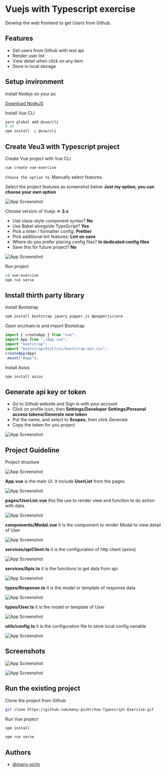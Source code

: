 
# Vuejs with Typescript exercise

Develop the web frontend to get Users from Github.


## Features

- Get users from Github with rest api
- Render user list
- View detail when click on any item
- Store in local storage

  
## Setup invironment

Install Nodejs on your pc 

[Download NodeJS](https://nodejs.org/en/)

Install Vue CLI
```bash
yarn global add @vue/cli
# OR
npm install -g @vue/cli
```
## Create Veu3 with Typescript project


Create Vue project with  Vue CLI
```bash
vue create vue-exercise
```

`Choose the option to `Manually select features.

Select the project features as screenshot below **Just my option, you can choose your own option**

![App Screenshot](https://firebasestorage.googleapis.com/v0/b/task-force-45e4e.appspot.com/o/Screen%20Shot%202021-07-19%20at%2010.34.34%20PM.png?alt=media&token=f0b48955-8421-49f4-aece-94286d74c5dd)

   Choose version of Vuejs => **3.x**

- Use class-style component syntax? **No**
- Use Babel alongside TypeScript? **Yes**
- Pick a linter / formatter config: **Prettier**
- Pick additional lint features: **Lint on save**
- Where do you prefer placing config files? **In dedicated config files**
- Save this for future project? **No**

![App Screenshot](https://firebasestorage.googleapis.com/v0/b/task-force-45e4e.appspot.com/o/Screen%20Shot%202021-07-19%20at%2010.43.55%20PM.png?alt=media&token=a0878080-67a9-48d8-be9d-2ff70ae60de6)

Run project
```bash
cd vue-exercise
npm run serve
```
## Install thirth party library

Install Bootstrap
```bash
npm install bootstrap jquery popper.js @popperjs/core
```
Open src/main.ts and import Bootstrap
```javascript
import { createApp } from "vue";
import App from "./App.vue";
import "bootstrap";
import "bootstrap/dist/css/bootstrap.min.css";
createApp(App)
.mount("#app");
```



Install Axios
```bash
npm install axios
```

## Generate api key or token

- Go to Github website and Sign in with your account
- Click on profile icon, then **Settings/Developer Settings/Personal access tokens/Generate new token**
- Put the name, and select to **Scopes**, then click Generate
- Copy the token for you project

![App Screenshot](https://firebasestorage.googleapis.com/v0/b/task-force-45e4e.appspot.com/o/Screen%20Shot%202021-07-20%20at%2012.04.03%20AM.png?alt=media&token=9aa7eff4-1846-4bb2-a20a-c4cd5b20efa9)


## Project Guideline

Project structure

![App Screenshot](https://firebasestorage.googleapis.com/v0/b/task-force-45e4e.appspot.com/o/Screen%20Shot%202021-07-19%20at%2011.21.49%20PM.png?alt=media&token=8ff35def-efe9-4a2a-b684-95fe02dde2cc)

**App.vue** is the main UI. It include **UserList** from the pages

![App Screenshot](https://firebasestorage.googleapis.com/v0/b/task-force-45e4e.appspot.com/o/Screen%20Shot%202021-07-19%20at%2011.25.31%20PM.png?alt=media&token=49fafbf7-5781-420a-a3df-c217983bc86c)

**pages/UserList.vue** this file use to render view and function to do action with data.

![App Screenshot](https://firebasestorage.googleapis.com/v0/b/task-force-45e4e.appspot.com/o/Screen%20Shot%202021-07-19%20at%2011.26.47%20PM.png?alt=media&token=5019b755-9c72-4fac-a91d-39958b85f08f)

**compoments/Modal.vue** it is the compoment to render Modal to view detail of User

![App Screenshot](https://firebasestorage.googleapis.com/v0/b/task-force-45e4e.appspot.com/o/Screen%20Shot%202021-07-19%20at%2011.39.21%20PM.png?alt=media&token=80d78d32-2dab-4e15-b5bb-9a3ce0a1746d)

**services/apiClient.ts** it is the configuration of http client (axios)

![App Screenshot](https://firebasestorage.googleapis.com/v0/b/task-force-45e4e.appspot.com/o/Screen%20Shot%202021-07-19%20at%2011.39.40%20PM.png?alt=media&token=70ed45e7-2625-4e17-b1fd-2ac6c0c53740)

**services/Apis.ts** it is the functions to get data from api

![App Screenshot](https://firebasestorage.googleapis.com/v0/b/task-force-45e4e.appspot.com/o/Screen%20Shot%202021-07-19%20at%2011.39.46%20PM.png?alt=media&token=c878a6e6-ccb2-4141-a1b5-ae36c673fc66)

**types/Response.ts** it is the model or template of response data

![App Screenshot](https://firebasestorage.googleapis.com/v0/b/task-force-45e4e.appspot.com/o/Screen%20Shot%202021-07-19%20at%2011.40.04%20PM.png?alt=media&token=9df8c8b6-324d-4600-9967-3c7792c2c759)

**types/User.ts** it is the model or template of User

![App Screenshot](https://firebasestorage.googleapis.com/v0/b/task-force-45e4e.appspot.com/o/Screen%20Shot%202021-07-19%20at%2011.40.09%20PM.png?alt=media&token=68e3827c-a371-4211-974a-7ffb5a9adb85)

**utils/config.ts** it is the configuration file to store local config variable 

![App Screenshot](https://firebasestorage.googleapis.com/v0/b/task-force-45e4e.appspot.com/o/Screen%20Shot%202021-07-19%20at%2011.40.19%20PM.png?alt=media&token=74936514-12a1-4970-872c-ba1e8e165078)


## Screenshots

![App Screenshot](https://firebasestorage.googleapis.com/v0/b/task-force-45e4e.appspot.com/o/Screen%20Shot%202021-07-19%20at%2011.48.58%20PM.png?alt=media&token=bf7eb0b8-a530-46f6-ab6f-72ef0b0331dc)




![App Screenshot](https://firebasestorage.googleapis.com/v0/b/task-force-45e4e.appspot.com/o/Screen%20Shot%202021-07-19%20at%2011.49.09%20PM.png?alt=media&token=14135081-705b-47ab-a0d2-9b92c0599bda)

  ## Run the existing project

Clone the project from Github
```bash
git clone https://github.com/many-pichr/Vue-Typescript-Exercise.git
```

Run Vue project
```bash
npm install

npm run serve
```
## Authors

- [@many-pichr](https://github.com/many-pichr)

  